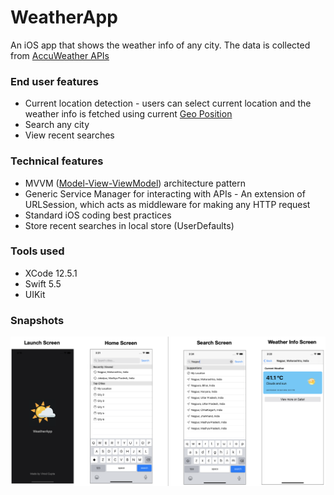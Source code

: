 # WeatherApp

An iOS app that shows the weather info of any city. The data is collected from [AccuWeather APIs](https://developer.accuweather.com/apis)

### End user features
- Current location detection - users can select current location and the weather info is fetched using current [Geo Position](https://en.wikipedia.org/wiki/Geopositioning)
- Search any city
- View recent searches

### Technical features
- MVVM ([Model-View-ViewModel](https://en.wikipedia.org/wiki/Model%E2%80%93view%E2%80%93viewmodel)) architecture pattern
- Generic Service Manager for interacting with APIs - An extension of URLSession, which acts as middleware for making any HTTP request
- Standard iOS coding best practices
- Store recent searches in local store (UserDefaults)

### Tools used
- XCode 12.5.1
- Swift 5.5
- UIKit

### Snapshots

![Snapshot of project](Snapshots/snapshot.png)
